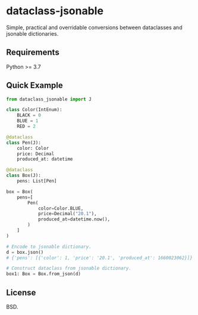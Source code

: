 # dataclass-jsonable

Simple, practical and overridable conversions between dataclasses
and jsonable dictionaries.

## Requirements

Python >= 3.7

## Quick Example

```python
from dataclass_jsonable import J

class Color(IntEnum):
    BLACK = 0
    BLUE = 1
    RED = 2

@dataclass
class Pen(J):
    color: Color
    price: Decimal
    produced_at: datetime

@dataclass
class Box(J):
    pens: List[Pen]

box = Box(
    pens=[
        Pen(
            color=Color.BLUE,
            price=Decimal("20.1"),
            produced_at=datetime.now(),
        )
    ]
)

# Encode to jsonable dictionary.
d = box.json()
# {'pens': [{'color': 1, 'price': '20.1', 'produced_at': 1660023062}]}

# Construct dataclass from jsonable dictionary.
box1: Box = Box.from_json(d)
```

## License

BSD.
